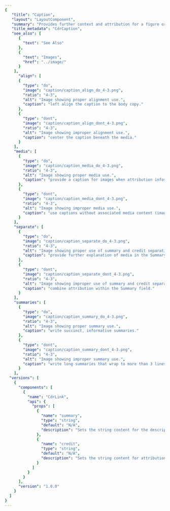 ```yaml
---
{
   "title": "Caption",
   "layout": "LayoutComponent",
   "summary": "Provides further context and attribution for a figure or media asset such as an image, video, or chart",
   "title_metadata": "CdrCaption",
   "see_also": [
      {
        "text": "See Also"
      },
      {
        "text": "Images",
        "href": "../image/"
      }
    ],
	  "align": [
      {
        "type": "do",
        "image": "caption/caption_align_do_4-3.png",
        "ratio": "4-3",
        "alt": "Image showing proper alignment use.",
        "caption": "left align the caption to the body copy."
      },
      {
        "type": "dont",
        "image": "caption/caption_align_dont_4-3.png",
        "ratio": "4-3",
        "alt": "Image showing improper alignment use.",
        "caption": "center the caption beneath the media."
      }
    ],
    "media": [
      {
        "type": "do",
        "image": "caption/caption_media_do_4-3.png",
        "ratio": "4-3",
        "alt": "Image showing proper media use.",
        "caption": "provide a caption for images when attribution information is available."
      },
      {
        "type": "dont",
        "image": "caption/caption_media_dont_4-3.png",
        "ratio": "4-3",
        "alt": "Image showing improper media use.",
        "caption": "use captions without associated media content (image, video, chart, etc.)."
      }
    ],
    "separate": [
      {
        "type": "do",
        "image": "caption/caption_separate_do_4-3.png",
        "ratio": "4-3",
        "alt": "Image showing proper use of summary and credit separation.",
        "caption": "provide further explanation of media in the Summary field and attribution in the Credit field."
      },
      {
        "type": "dont",
        "image": "caption/caption_separate_dont_4-3.png",
        "ratio": "4-3",
        "alt": "Image showing improper use of summary and credit separation.",
        "caption": "combine attribution within the Summary field."
      }
    ],
    "summaries": [
      {
        "type": "do",
        "image": "caption/caption_summary_do_4-3.png",
        "ratio": "4-3",
        "alt": "Image showing proper summary use.",
        "caption": "write succinct, informative summaries."
      },
      {
        "type": "dont",
        "image": "caption/caption_summary_dont_4-3.png",
        "ratio": "4-3",
        "alt": "Image showing improper summary use.",
        "caption": "write long summaries that wrap to more than 3 lines on desktop breakpoints."
      }
    ],
  "versions": [
    {
      "components": [
        {
          "name": "CdrLink",
          "api": {
            "props": [
              {
                "name": "summary",
                "type": "string",
                "default": "N/A",
                "description": "Sets the string content for the description body of the caption. Not required."
              },
              {
                "name": "credit",
                "type": "string",
                "default": "N/A",
                "description": "Sets the string content for attribution. Not required."
              }
            ]
          }
        }
      ],
      "version": "1.0.0"
    }
  ]
}
---
```


<cdr-doc-tabs>
<template slot="Overview">
<cdr-doc-table-of-contents-shell>

## Default

Caption aligns to the left alongside the body copy with inset padding. Default caption includes summary and credit.

<cdr-doc-example-code-pair :background-toggle="false" repository-href="/src/components/caption" sandbox-href="https://codesandbox.io/s/889z57925l" >

```html
  <cdr-caption 
    summary="Testing and validating the final fit of the 2018/2019 Tecnica ski boot collection during the September 2017 focus group in Park City, Utah."
    credit="Image Credit: Blizzard Tecnica"/>
```

</cdr-doc-example-code-pair>

## Summary

Summary has same CSS styles as the default; however, only the summary element is displayed.

<cdr-doc-example-code-pair :background-toggle="false" repository-href="/src/components/caption" sandbox-href="https://codesandbox.io/s/889z57925l">

```html
  <cdr-caption 
    summary="Testing and validating the final fit of the 2018/2019 Tecnica ski boot collection during the September 2017 focus group in Park City, Utah."/>
```

</cdr-doc-example-code-pair>


## Credit

Credit has same CSS styles as the default; however, only the credit element is displayed.

<cdr-doc-example-code-pair :background-toggle="false" repository-href="/src/components/caption" sandbox-href="https://codesandbox.io/s/889z57925l">

```html
  <cdr-caption 
    credit="Image Credit: Blizzard Tecnica"/>
```

</cdr-doc-example-code-pair>


## Caption with Image

The captions component is text-only; however, it is meant to be displayed in the context of a media object.

<cdr-doc-example-code-pair :background-toggle="false" repository-href="/src/components/caption" sandbox-href="https://codesandbox.io/s/889z57925l" >

```html
<figure>
  <cdr-img src="http://via.placeholder.com/350x150"/>
  <figcaption>
    <cdr-caption 
    summary="Testing and validating the final fit of the 2018/2019 Tecnica ski boot collection during the September 2017 focus group in Park City, Utah."
    credit="Image Credit: Blizzard Tecnica"/>
  </figcaption>
</figure>

```

</cdr-doc-example-code-pair>


## Accessibility

To ensure that usage of this component complies with accessibility guidelines, do the following:

- Use captions sparingly and only with accompanied media
- Do not use caption text styles for body copy; it is smaller than the recommended size for text readability

<br/>

This component has compliance with WCAG guidelines by:

- Using text color with a Level AA contrast ratio of 4.5:1 contrast between the text color and the background but only when displayed on light backgrounds

</cdr-doc-table-of-contents-shell>
</template>

<template slot="Design Guidelines">
<cdr-doc-table-of-contents-shell>

## Use When

- Providing further context and attribution to any figure or media asset such as an image, video or chart

### Don’t Use When

- Displaying body copy. Instead, use [Paragraphs](../paragraphs/)
- Breaking up the text styles in a layout for aesthetic purposes

## Foundations

- Captions align to the left border based on the paragraph container and not centered under the media object
- Max width is 498 pixels, even if the media (image, video, or chart) extends beyond the paragraph max width
- Left padding is added to the caption container
<br />
<br />
<cdr-img :src="$withBase(`/caption/spec_caption_layout-4-3.png`)"/>
<br />

## Content

The Captions component has two separate fields: Summary and Credit.
  - While they often appear together, one is not dependent on the other
  - Both are, however, dependent on media content (image, video, etc)

\
Text fields within a caption:
  - Summary text gives the media context:
      - Keep summary text concise, 1-2 lines at LG breakpoint
      - Use sentence case
  - Credit provides attribution to the correct sources:
      - Helps users gauge the strength and validity of the material the author has used
      - Begin credit text with “Video Credit” or “Image Credit” 


### Types of Accreditations

For photos submitted by customers or members:
  - Provide first name, initial of last name (not full last name)
  - If available, social site handle from where the asset was provided 
  - For example, Madeline G. @maddyluv 

\
For multiple photo accreditations:
  - List in clockwise order from top
  - Separated by commas and semicolons 
  - No breaking spaces
  - For example, “Image credits: top left, Madeline G. @maddyluv; top right, Kevin C.; bottom right, George M. @gmonkey”

\
For purchased assets (photos or video):
  - Use full name, provided there a signed release is on file

\
For copyrighted media (photos or video):
  - Use © symbol and date separated by (non-breaking) spaces and photographer name. (e.g. © 2017 Norm Bellows)
  - If date is not available, use © symbol and photographer name separated by a (non-breaking) space. (e.g. © Norm Bellows)

### For More Information

- For more information about photo accreditation recommendations:
  - Noble Blogger Guidelines: [How to Cite Pictures](https://writtent.com/blog/the-honor-code-of-a-noble-blogger-how-to-cite-pictures)
  - NPR Training, Storytelling tips and best practices: [These are NPR's photo caption guidelines](http://training.npr.org/visual/these-are-nprs-photo-caption-guidelines) 


## Behavior

### Do / Don’t

Keep summary content short to avoid excess text-wrapping.
<br/>
<br/>
<do-dont :examples="$page.frontmatter.summaries" />

Captions must be accompanied by media asset such as an image, video or chart.
<br/>
<br/>
<do-dont :examples="$page.frontmatter.media" />

Summary and Credit serve different purposes and should remain separate.
<br/>
<br/>
<do-dont :examples="$page.frontmatter.separate" />

Caption stays left aligned with body copy regardless of the width of the media.
<br/>
<br/>
<do-dont :examples="$page.frontmatter.align" />


</cdr-doc-table-of-contents-shell>
</template>

<template slot="API">
<cdr-doc-table-of-contents-shell>

## Props

<cdr-doc-api type="prop" :api-data="$page.frontmatter.versions[0].components[0].api.props" />


## Installation

Resources are available within the [CdrCaption package](https://www.npmjs.com/package/@rei/cdr-caption)

- Component: `@rei/cdr-caption`
- Component styles: `cdr-caption.css`

<br />

To incorporate the required assets for a component, use the following steps:

### 1. Install using NPM 

Install the **CdrCaption** package using `npm` in your terminal:

_Terminal_

```bash
npm i -S @rei/cdr-text
```

### 2. Import Dependencies

_main.js_

```javascript
// import your required css.
import "@rei/cdr-caption/dist/cdr-caption.css";
```

### 3. Add Component to a Template

_local.vue_

```vue
<template>
  <cdr-caption
     summary="Lorem ipsum dolor sit amet elit."
     credit="Lorem ipsum dolor sit"
   />

</template>

<script>
import { CdrCaption } from '@rei/cdr-caption';
export default {
  ...
  components: {
     CdrCaption  
  }
}
</script>
```

## Usage

The **CdrCaption** component is developed to work within a composition with other components; however composition-type components have not been developed yet.

<br />

The below example demonstrates how to extend this component for use within a figure.

```vue
<figure>
  <cdr-img src="http://via.placeholder.com/350x150" />
  <figcaption>
      <cdr-caption
      summary="Testing and validating the final fit of the 2018/2019 Tecnica ski boot collection during the September 2017 focus group in Park City, Utah"
      credit="Image Credit: Blizzard Tecnica”
    />
  </figcaption>
</figure>
```

</cdr-doc-table-of-contents-shell>
</template>

<template slot="History">

## 1.0.0

- Supports summary and credit
- Link to full dev [changelog](https://github.com/rei/rei-cedar/blob/18.09.2/src/compositions/caption/CHANGELOG.md)

</template>
</cdr-doc-tabs>
